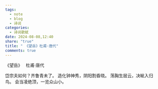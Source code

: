 ```yaml
---
tags:
  - note
  - blog
  - 诗词
categories:
  - 诗词歌赋
date: 2024-08-08,12:40
share: "true"
title: " 《望岳》杜甫·唐代"
comments: true
---
```


《望岳》
  杜甫·唐代

岱宗夫如何？齐鲁青未了。
造化钟神秀，阴阳割昏晓。
荡胸生层云，决眦入归鸟。
会当凌绝顶，一览众山小。
